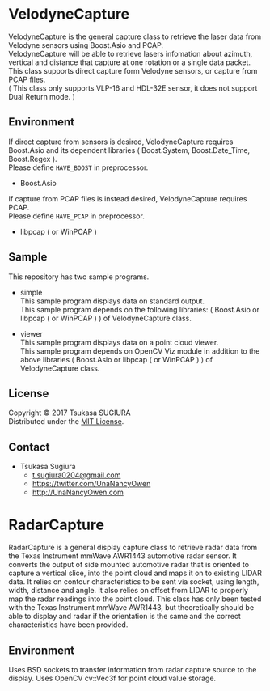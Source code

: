 VelodyneCapture
===============

VelodyneCapture is the general capture class to retrieve the laser data from Velodyne sensors using Boost.Asio and PCAP.  
VelodyneCapture will be able to retrieve lasers infomation about azimuth, vertical and distance that capture at one rotation or a single data packet.  
This class supports direct capture form Velodyne sensors, or capture from PCAP files.  
( This class only supports VLP-16 and HDL-32E sensor, it does not support Dual Return mode. )  


Environment
-----------
If direct capture from sensors is desired, VelodyneCapture requires Boost.Asio and its dependent libraries ( Boost.System, Boost.Date_Time, Boost.Regex ).  
Please define <code>HAVE_BOOST</code> in preprocessor.  
* Boost.Asio  

If capture from PCAP files is instead desired, VelodyneCapture requires PCAP.  
Please define <code>HAVE_PCAP</code> in preprocessor.  
* libpcap ( or WinPCAP )  


Sample
------
This repository has two sample programs.  
* simple  
  This sample program displays data on standard output.  
  This sample program depends on the following libraries: ( Boost.Asio or libpcap ( or WinPCAP ) ) of VelodyneCapture class.  

* viewer  
  This sample program displays data on a point cloud viewer.  
  This sample program depends on OpenCV Viz module in addition to the above libraries ( Boost.Asio or libpcap ( or WinPCAP ) ) of VelodyneCapture class.  

License
-------
Copyright &copy; 2017 Tsukasa SUGIURA  
Distributed under the [MIT License](http://www.opensource.org/licenses/mit-license.php "MIT License | Open Source Initiative").  

Contact
-------
* Tsukasa Sugiura
    * <t.sugiura0204@gmail.com>
    * <https://twitter.com/UnaNancyOwen>
    * <http://UnaNancyOwen.com>

RadarCapture
===============

RadarCapture is a general display capture class to retrieve radar data from the Texas Instrument mmWave AWR1443 automotive radar sensor. It converts the output of side mounted automotive radar that is oriented to capture a vertical slice, into the point cloud and maps it on to existing LIDAR data.
It relies on contour characteristics to be sent via socket, using length, width, distance and angle.
It also relies on offset from LIDAR to properly map the radar readings into the point cloud.
This class has only been tested with the Texas Instrument mmWave AWR1443, but theoretically should be able to display and radar if the orientation is the same and the correct characteristics have been provided.

Environment
-----------
Uses BSD sockets to transfer information from radar capture source to the display.
Uses OpenCV cv::Vec3f for point cloud value storage.
